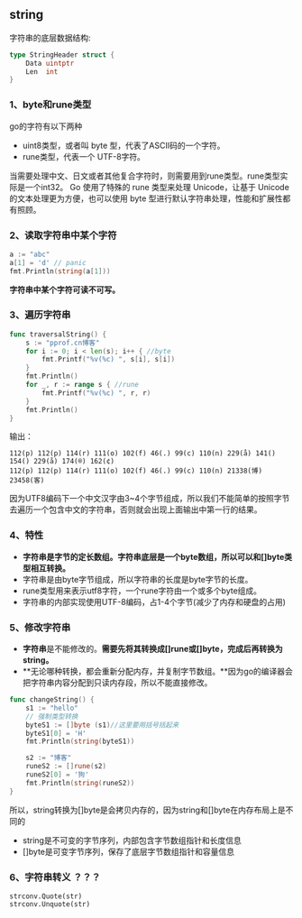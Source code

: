 ## string

字符串的底层数据结构:
```go
type StringHeader struct {
    Data uintptr
    Len  int
}
```
### 1、byte和rune类型
go的字符有以下两种
* uint8类型，或者叫 byte 型，代表了ASCII码的一个字符。
* rune类型，代表一个 UTF-8字符。
  

当需要处理中文、日文或者其他复合字符时，则需要用到rune类型。rune类型实际是一个int32。 Go 使用了特殊的 rune 类型来处理 Unicode，让基于 Unicode的文本处理更为方便，也可以使用 byte 型进行默认字符串处理，性能和扩展性都有照顾。

### 2、读取字符串中某个字符
``` go
a := "abc"
a[1] = 'd' // panic
fmt.Println(string(a[1]))
```
**字符串中某个字符可读不可写。**

### 3、遍历字符串
```go
func traversalString() {
	s := "pprof.cn博客"
	for i := 0; i < len(s); i++ { //byte
		fmt.Printf("%v(%c) ", s[i], s[i])
	}
	fmt.Println()
	for _, r := range s { //rune
		fmt.Printf("%v(%c) ", r, r)
	}
	fmt.Println()
}
```
输出：
```
112(p) 112(p) 114(r) 111(o) 102(f) 46(.) 99(c) 110(n) 229(å) 141() 154() 229(å) 174(®) 162(¢)
112(p) 112(p) 114(r) 111(o) 102(f) 46(.) 99(c) 110(n) 21338(博) 23458(客)
```

因为UTF8编码下一个中文汉字由3~4个字节组成，所以我们不能简单的按照字节去遍历一个包含中文的字符串，否则就会出现上面输出中第一行的结果。

### 4、特性
* **字符串是字节的定长数组。字符串底层是一个byte数组，所以可以和[]byte类型相互转换。**
* 字符串是由byte字节组成，所以字符串的长度是byte字节的长度。 
* rune类型用来表示utf8字符，一个rune字符由一个或多个byte组成。
* 字符串的内部实现使用UTF-8编码，占1-4个字节(减少了内存和硬盘的占用)

### 5、修改字符串

* **字符串**是不能修改的。**需要先将其转换成[]rune或[]byte，完成后再转换为string。**
* **无论哪种转换，都会重新分配内存，并复制字节数组。**因为go的编译器会把字符串内容分配到只读内存段，所以不能直接修改。

```go
func changeString() {
	s1 := "hello"
	// 强制类型转换
	byteS1 := []byte (s1)//这里要用括号括起来
	byteS1[0] = 'H'
	fmt.Println(string(byteS1))

	s2 := "博客"
	runeS2 := []rune(s2)
	runeS2[0] = '狗'
	fmt.Println(string(runeS2))
}
```

所以，string转换为[]byte是会拷贝内存的，因为string和[]byte在内存布局上是不同的

- string是不可变的字节序列，内部包含字节数组指针和长度信息
- []byte是可变字节序列，保存了底层字节数组指针和容量信息

### 6、字符串转义 ？？？

```
strconv.Quote(str)
strconv.Unquote(str)
```